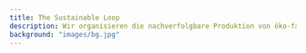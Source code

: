 ```yaml
---
title: The Sustainable Loop
description: Wir organisieren die nachverfolgbare Produktion von öko-fairer Knitwear
background: "images/bg.jpg"
---
```

